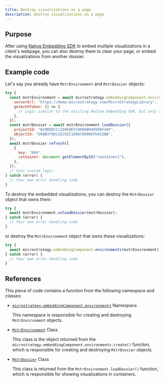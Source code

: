 ```yaml
---
title: Destroy visualizations on a page
description: Destroy visualizations on a page
---
```


<Available since="2021 Update 9 (May 2023)"/>

## Purpose

After using [Native Embedding SDK](embed-multiple-viz.md) to embed multiple visualizations in a client's webpage, you can also destroy them to clear your page, or embed the visualizations from another dossier.

## Example code

Let's say you already have `MstrEnvironment` and `MstrDossier` objects:

```js
try {
  const mstrEnvironment = await microstrategy.embeddingComponent.environments.create({
    serverUrl: "https://demo.microstrategy.com/MicroStrategyLibrary",
    getAuthToken: () => {
      // Logic similar to the existing Native Embedding SDK, but only standard auth login is allowed
    },
  });
  const mstrDossier = await mstrEnvironment.loadDossier({
    projectId: "B19DEDCC11D4E0EFC000EB9495D0F44F",
    objectId: "D9AB379D11EC92C1D9DC0080EFD415BB",
  });
  await mstrDossier.refresh([
    {
      key: "K66",
      container: document.getElementById("container1"),
    },
  ]);
  // Your custom logic
} catch (error) {
  // Your own error handling code
}
```

To destroy the embedded visualizations, you can destroy the `MstrDossier` object that owns them:

```js
try {
  await mstrEnvironment.unloadDossier(mstrDossier);
} catch (error) {
  // Your own error handling code
}
```

or destroy the `MstrEnvironment` object that owns these visualizations:

```js
try {
  await microstrategy.embeddingComponent.environments(mstrEnvironment);
} catch (error) {
  // Your own error handling code
}
```

## References

This piece of code contains a function from the following namespace and classes:

- [`microstrategy.embeddingComponent.environments`](embedding-components.md) Namespace

  This namespace is responsible for creating and destroying `MstrEnvironment` objects.

- [`MstrEnvironment`](mstr-environment.md) Class

  This class is the object returned from the `microstrategy.embeddingComponent.environments.create()` function, which is responsible for creating and destroying `MstrDossier` objects.

- [`MstrDossier`](mstr-dossier.md) Class

  This class is returned from the `MstrEnvironment.loadDossier()` function, which is responsible for showing visualizations in containers.
